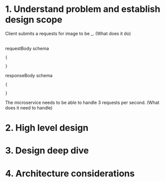 # 1. Understand problem and establish design scope
Client submits a requests for image to be _. (What does it do)

<br>requestBody schema
```
{

}
```
responseBody schema
```
{

}
```

The microservice needs to be able to handle 3 requests per second. (What does it need to handle)
# 2. High level design
# 3. Design deep dive
# 4. Architecture considerations 
